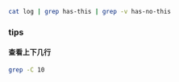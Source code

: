 
```bash
cat log | grep has-this | grep -v has-no-this

```

### tips

#### 查看上下几行

```bash
grep -C 10
```

